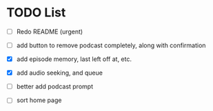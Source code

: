 # TODO List

- [ ] Redo README (urgent)

- [ ] add button to remove podcast completely, along with confirmation
- [x] add episode memory, last left off at, etc.
- [x] add audio seeking, and queue
- [ ] better add podcast prompt
- [ ] sort home page
